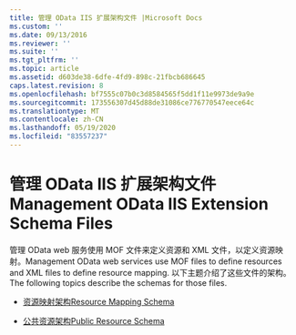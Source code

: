 ```yaml
---
title: 管理 OData IIS 扩展架构文件 |Microsoft Docs
ms.custom: ''
ms.date: 09/13/2016
ms.reviewer: ''
ms.suite: ''
ms.tgt_pltfrm: ''
ms.topic: article
ms.assetid: d603de38-6dfe-4fd9-898c-21fbcb686645
caps.latest.revision: 8
ms.openlocfilehash: bf7555c07b0c3d8584565f5dd1f11e9973de9a9e
ms.sourcegitcommit: 173556307d45d88de31086ce776770547eece64c
ms.translationtype: MT
ms.contentlocale: zh-CN
ms.lasthandoff: 05/19/2020
ms.locfileid: "83557237"
---
```

# <a name="management-odata-iis-extension-schema-files"></a><span data-ttu-id="3da10-102">管理 OData IIS 扩展架构文件</span><span class="sxs-lookup"><span data-stu-id="3da10-102">Management OData IIS Extension Schema Files</span></span>

<span data-ttu-id="3da10-103">管理 OData web 服务使用 MOF 文件来定义资源和 XML 文件，以定义资源映射。</span><span class="sxs-lookup"><span data-stu-id="3da10-103">Management OData web services use MOF files to define resources and XML files to define resource mapping.</span></span> <span data-ttu-id="3da10-104">以下主题介绍了这些文件的架构。</span><span class="sxs-lookup"><span data-stu-id="3da10-104">The following topics describe the schemas for those files.</span></span>

- [<span data-ttu-id="3da10-105">资源映射架构</span><span class="sxs-lookup"><span data-stu-id="3da10-105">Resource Mapping Schema</span></span>](./resource-mapping-schema.md)

- [<span data-ttu-id="3da10-106">公共资源架构</span><span class="sxs-lookup"><span data-stu-id="3da10-106">Public Resource Schema</span></span>](./public-resource-schema.md)
